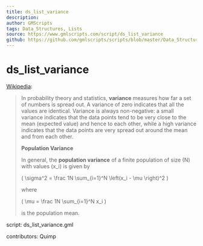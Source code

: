 ```yaml
---
title: ds_list_variance
description: 
author: GMScripts
tags: Data_Structures, Lists
source: https://www.gmlscripts.com/script/ds_list_variance
github: https://github.com/gmlscripts/scripts/blob/master/Data_Structures/Lists/ds_list_variance.gml
---
```


ds_list_variance
================

[Wikipedia]:

> In probability theory and statistics, **variance** measures how far a
> set of numbers is spread out. A variance of zero indicates that all
> the values are identical. Variance is always non-negative: a small
> variance indicates that the data points tend to be very close to
> the mean (expected value) and hence to each other, while a high
> variance indicates that the data points are very spread out around
> the mean and from each other.
>
> **Population Variance**
>
> In general, the **population variance** of a finite population of 
> size \(N\) with values \(x_i\) is given by
>
> \( \sigma^2 = \frac 1N \sum_{i=1}^N  \left(x_i - \mu \right)^2 \)
>
>where
>
> \( \mu = \frac 1N \sum_{i=1}^N x_i \)
>
> is the population mean. 

[Wikipedia]: http://en.wikipedia.org/wiki/Variance#Population_variance

script: ds_list_variance.gml

contributors: Quimp
